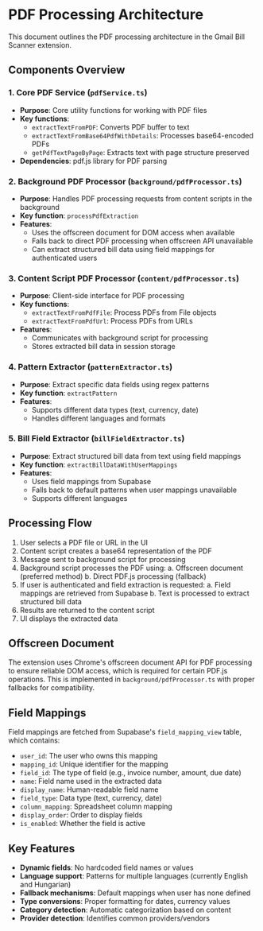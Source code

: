 # PDF Processing Architecture

This document outlines the PDF processing architecture in the Gmail Bill Scanner extension.

## Components Overview

### 1. Core PDF Service (`pdfService.ts`)
- **Purpose**: Core utility functions for working with PDF files
- **Key functions**:
  - `extractTextFromPDF`: Converts PDF buffer to text
  - `extractTextFromBase64PdfWithDetails`: Processes base64-encoded PDFs
  - `getPdfTextPageByPage`: Extracts text with page structure preserved
- **Dependencies**: pdf.js library for PDF parsing

### 2. Background PDF Processor (`background/pdfProcessor.ts`)
- **Purpose**: Handles PDF processing requests from content scripts in the background
- **Key function**: `processPdfExtraction`
- **Features**:
  - Uses the offscreen document for DOM access when available
  - Falls back to direct PDF processing when offscreen API unavailable
  - Can extract structured bill data using field mappings for authenticated users

### 3. Content Script PDF Processor (`content/pdfProcessor.ts`)
- **Purpose**: Client-side interface for PDF processing
- **Key functions**:
  - `extractTextFromPdfFile`: Process PDFs from File objects
  - `extractTextFromPdfUrl`: Process PDFs from URLs
- **Features**: 
  - Communicates with background script for processing
  - Stores extracted bill data in session storage

### 4. Pattern Extractor (`patternExtractor.ts`)
- **Purpose**: Extract specific data fields using regex patterns
- **Key function**: `extractPattern`
- **Features**: 
  - Supports different data types (text, currency, date)
  - Handles different languages and formats

### 5. Bill Field Extractor (`billFieldExtractor.ts`)
- **Purpose**: Extract structured bill data from text using field mappings
- **Key function**: `extractBillDataWithUserMappings`
- **Features**:
  - Uses field mappings from Supabase
  - Falls back to default patterns when user mappings unavailable
  - Supports different languages

## Processing Flow

1. User selects a PDF file or URL in the UI
2. Content script creates a base64 representation of the PDF
3. Message sent to background script for processing
4. Background script processes the PDF using:
   a. Offscreen document (preferred method)
   b. Direct PDF.js processing (fallback)
5. If user is authenticated and field extraction is requested:
   a. Field mappings are retrieved from Supabase
   b. Text is processed to extract structured bill data
6. Results are returned to the content script
7. UI displays the extracted data

## Offscreen Document

The extension uses Chrome's offscreen document API for PDF processing to ensure reliable DOM access, which is required for certain PDF.js operations. This is implemented in `background/pdfProcessor.ts` with proper fallbacks for compatibility.

## Field Mappings

Field mappings are fetched from Supabase's `field_mapping_view` table, which contains:

- `user_id`: The user who owns this mapping
- `mapping_id`: Unique identifier for the mapping
- `field_id`: The type of field (e.g., invoice number, amount, due date)
- `name`: Field name used in the extracted data
- `display_name`: Human-readable field name
- `field_type`: Data type (text, currency, date)
- `column_mapping`: Spreadsheet column mapping
- `display_order`: Order to display fields
- `is_enabled`: Whether the field is active

## Key Features

- **Dynamic fields**: No hardcoded field names or values
- **Language support**: Patterns for multiple languages (currently English and Hungarian)
- **Fallback mechanisms**: Default mappings when user has none defined
- **Type conversions**: Proper formatting for dates, currency values
- **Category detection**: Automatic categorization based on content
- **Provider detection**: Identifies common providers/vendors 